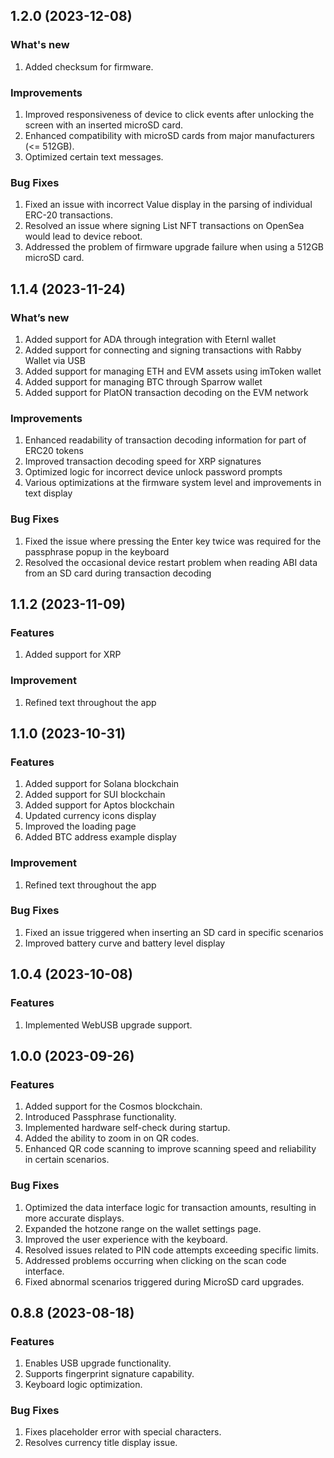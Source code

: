 ## 1.2.0 (2023-12-08)

### What's new

1. Added checksum for firmware.

### Improvements

1. Improved responsiveness of device to click events after unlocking the screen with an inserted microSD card.
2. Enhanced compatibility with microSD cards from major manufacturers (<= 512GB).
3. Optimized certain text messages.

### Bug Fixes

1. Fixed an issue with incorrect Value display in the parsing of individual ERC-20 transactions.
2. Resolved an issue where signing List NFT transactions on OpenSea would lead to device reboot.
3. Addressed the problem of firmware upgrade failure when using a 512GB microSD card.


## 1.1.4 (2023-11-24)

### What’s new

1. Added support for ADA through integration with Eternl wallet
2. Added support for connecting and signing transactions with Rabby Wallet via USB
3. Added support for managing ETH and EVM assets using imToken wallet
4. Added support for managing BTC through Sparrow wallet
5. Added support for PlatON transaction decoding on the EVM network

### Improvements

1. Enhanced readability of transaction decoding information for part of ERC20 tokens
2. Improved transaction decoding speed for XRP signatures
3. Optimized logic for incorrect device unlock password prompts
4. Various optimizations at the firmware system level and improvements in text display

### Bug Fixes

1. Fixed the issue where pressing the Enter key twice was required for the passphrase popup in the keyboard
2. Resolved the occasional device restart problem when reading ABI data from an SD card during transaction decoding


## 1.1.2 (2023-11-09)

### Features

1. Added support for XRP

### Improvement

1. Refined text throughout the app


## 1.1.0 (2023-10-31)

### Features

1. Added support for Solana blockchain
2. Added support for SUI blockchain
3. Added support for Aptos blockchain
4. Updated currency icons display
5. Improved the loading page
6. Added BTC address example display

### Improvement

1. Refined text throughout the app

### Bug Fixes

1. Fixed an issue triggered when inserting an SD card in specific scenarios
2. Improved battery curve and battery level display


## 1.0.4 (2023-10-08)

### Features

1. Implemented WebUSB upgrade support.


## 1.0.0 (2023-09-26)

### Features

1. Added support for the Cosmos blockchain.
2. Introduced Passphrase functionality.
3. Implemented hardware self-check during startup.
4. Added the ability to zoom in on QR codes.
5. Enhanced QR code scanning to improve scanning speed and reliability in certain scenarios.

### Bug Fixes

1. Optimized the data interface logic for transaction amounts, resulting in more accurate displays.
2. Expanded the hotzone range on the wallet settings page.
3. Improved the user experience with the keyboard.
4. Resolved issues related to PIN code attempts exceeding specific limits.
5. Addressed problems occurring when clicking on the scan code interface.
6. Fixed abnormal scenarios triggered during MicroSD card upgrades.


## 0.8.8 (2023-08-18)

### Features

1. Enables USB upgrade functionality.
2. Supports fingerprint signature capability.
3. Keyboard logic optimization.

### Bug Fixes

1. Fixes placeholder error with special characters.
2. Resolves currency title display issue.
